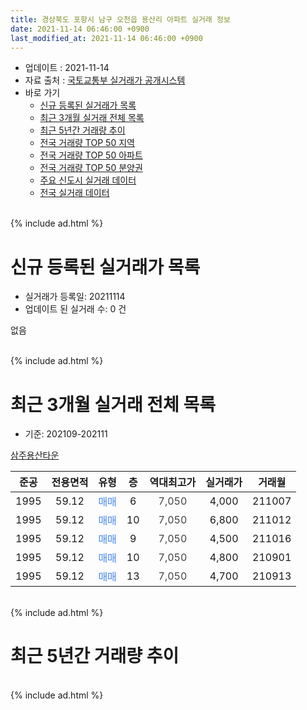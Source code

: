 ```yaml
---
title: 경상북도 포항시 남구 오천읍 용산리 아파트 실거래 정보
date: 2021-11-14 06:46:00 +0900
last_modified_at: 2021-11-14 06:46:00 +0900
---
```


* 업데이트 : 2021-11-14
* 자료 출처 : [국토교통부 실거래가 공개시스템](http://rt.molit.go.kr)
* 바로 가기
    * [신규 등록된 실거래가 목록](#신규-등록된-실거래가-목록)
    * [최근 3개월 실거래 전체 목록](#최근-3개월-실거래-전체-목록)
    * [최근 5년간 거래량 추이](#최근-5년간-거래량-추이)
    * [전국 거래량 TOP 50 지역](https://inasie.github.io/apt-trade-info/최근-3개월-전국에서-가장-거래가-많이-발생한-지역)
    * [전국 거래량 TOP 50 아파트](https://inasie.github.io/apt-trade-info/최근-3개월-전국에서-가장-거래가-많이-발생한-아파트)
    * [전국 거래량 TOP 50 분양권](https://inasie.github.io/apt-trade-info/최근-3개월-전국에서-가장-거래가-많이-발생한-분양권)
    * [주요 신도시 실거래 데이터](https://inasie.github.io/apt-trade-info/주요-신도시)
    * [전국 실거래 데이터](https://inasie.github.io/apt-trade-info/전국)
<br>
{% include ad.html %}
<br>

# 신규 등록된 실거래가 목록
* 실거래가 등록일: 20211114
* 업데이트 된 실거래 수: 0 건

없음

<br>
{% include ad.html %}
<br>

# 최근 3개월 실거래 전체 목록
* 기준: 202109-202111


[삼주용산타운](https://search.naver.com/search.naver?query=%EA%B2%BD%EC%83%81%EB%B6%81%EB%8F%84+%ED%8F%AC%ED%95%AD%EC%8B%9C+%EB%82%A8%EA%B5%AC+%EC%98%A4%EC%B2%9C%EC%9D%8D+%EC%9A%A9%EC%82%B0%EB%A6%AC+%EC%82%BC%EC%A3%BC%EC%9A%A9%EC%82%B0%ED%83%80%EC%9A%B4)

|준공|전용면적|유형|층|역대최고가|실거래가|거래월|
|:---:|:---:|:---:|:---:|:---:|:---:|:---:|
|1995|59.12|<span style="color:#4285f3">매매</span>|6|<span style="color:#444444">7,050</span>|4,000|211007|
|1995|59.12|<span style="color:#4285f3">매매</span>|10|<span style="color:#444444">7,050</span>|6,800|211012|
|1995|59.12|<span style="color:#4285f3">매매</span>|9|<span style="color:#444444">7,050</span>|4,500|211016|
|1995|59.12|<span style="color:#4285f3">매매</span>|10|<span style="color:#444444">7,050</span>|4,800|210901|
|1995|59.12|<span style="color:#4285f3">매매</span>|13|<span style="color:#444444">7,050</span>|4,700|210913|


<br>
{% include ad.html %}
<br>

# 최근 5년간 거래량 추이


<div style="width:100%;">
    <canvas id="deal_progress" height="200"></canvas>
</div>

<script>
new Chart(document.getElementById("deal_progress"), {
    type: 'line',
    data: {
        labels: ['201611','201612','201701','201702','201703','201704','201705','201706','201707','201708','201709','201710','201711','201712','201801','201802','201803','201804','201805','201806','201807','201808','201809','201810','201811','201812','201901','201902','201903','201904','201905','201906','201907','201908','201909','201910','201911','201912','202001','202002','202003','202004','202005','202006','202007','202008','202009','202010','202011','202012','202101','202102','202103','202104','202105','202106','202107','202108','202109','202110','202111'],
        datasets: [{
            label: '매매',
            pointRadius: 1,
            data: [1, 0, 0, 1, 0, 2, 4, 2, 1, 3, 1, 2, 1, 0, 3, 0, 1, 1, 2, 0, 0, 0, 1, 1, 2, 0, 0, 0, 0, 0, 1, 3, 2, 0, 1, 2, 2, 0, 1, 1, 0, 0, 2, 0, 3, 2, 5, 0, 1, 2, 0, 3, 1, 4, 4, 2, 2, 3, 2, 3, 0],
            borderColor: "rgba(255, 201, 14, 1)",
            backgroundColor: "rgba(255, 201, 14, 0.5)",
            fill: false,
            lineTension: 0
        },{
            label: '전월세',
            pointRadius: 1,
            data: [0, 2, 2, 1, 2, 0, 1, 0, 1, 1, 1, 2, 0, 0, 1, 0, 2, 0, 1, 1, 1, 0, 0, 2, 2, 0, 1, 2, 1, 1, 0, 0, 2, 0, 1, 0, 2, 1, 0, 0, 2, 1, 1, 1, 1, 0, 0, 2, 2, 0, 1, 0, 1, 2, 0, 0, 0, 0, 0, 0, 0],
            borderColor: "rgba(0, 141, 185, 1)",
            backgroundColor: "rgba(0, 141, 185, 0.5)",
            fill: false,
            lineTension: 0
        }
        ]
    },
    options: {
        responsive: true,
        title: {
            display: false
        },
        tooltips: {
            mode: 'index',
            intersect: false
        },
        hover: {
            mode: 'nearest',
            intersect: true
        },
        scales: {
            xAxes: [{
                display: true,
                scaleLabel: {
                    display: true,
                    labelString: '년/월'
                }
            }],
            yAxes: [{
                display: true,
                ticks: {
                    suggestedMin: 0,
                },
                scaleLabel: {
                    display: true,
                    labelString: '실거래 수'
                }
            }]
        }
    }
});

</script>


<br>
{% include ad.html %}
<br>

